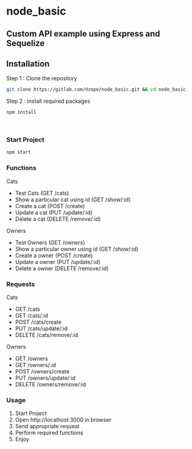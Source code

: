 # node_basic

## Custom API example using Express and Sequelize

## Installation 
Step 1 : Clone the repository
```zsh
git clone https://gitlab.com/dzope/node_basic.git && cd node_basic
```
Step 2 : Install required packages
```Javascript
npm install 
```
<br>

### Start Project
```Javascript
npm start
```

### Functions
Cats
* Test Cats (GET /cats)
* Show a particular cat using id (GET /show/:id)
* Create a cat (POST /create)
* Update a cat (PUT /update/:id)
* Delete a cat (DELETE /remove/:id)

Owners
* Test Owners (GET /owners)
* Show a particular owner using id (GET /show/:id)
* Create a owner (POST /create)
* Update a owner (PUT /update/:id)
* Delete a owner (DELETE /remove/:id)

### Requests
Cats
* GET /cats
* GET /cats/:id
* POST /cats/create
* PUT /cats/update/:id
* DELETE /cats/remove/:id

Owners
* GET /owners
* GET /owners/:id
* POST /owners/create
* PUT /owners/update/:id
* DELETE /owners/remove/:id

### Usage
1. Start Project
2. Open http://localhost:3000 in browser
3. Send appropriate request
4. Perform required functions
5. Enjoy
